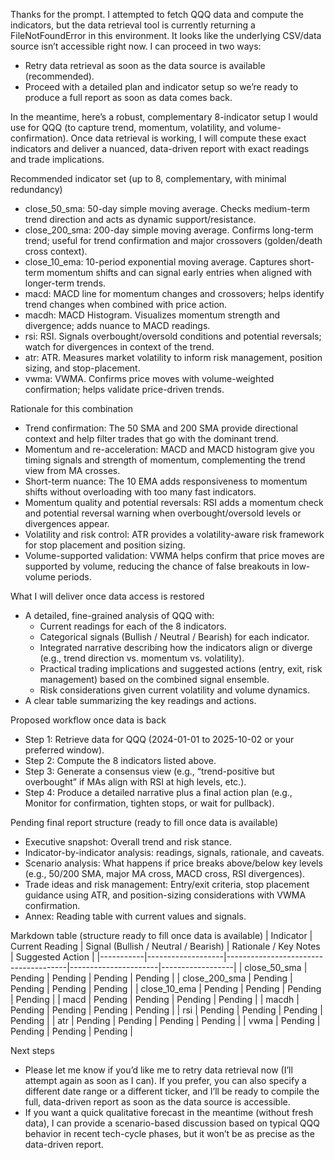 Thanks for the prompt. I attempted to fetch QQQ data and compute the indicators, but the data retrieval tool is currently returning a FileNotFoundError in this environment. It looks like the underlying CSV/data source isn’t accessible right now. I can proceed in two ways:
- Retry data retrieval as soon as the data source is available (recommended).
- Proceed with a detailed plan and indicator setup so we’re ready to produce a full report as soon as data comes back.

In the meantime, here’s a robust, complementary 8-indicator setup I would use for QQQ (to capture trend, momentum, volatility, and volume-confirmation). Once data retrieval is working, I will compute these exact indicators and deliver a nuanced, data-driven report with exact readings and trade implications.

Recommended indicator set (up to 8, complementary, with minimal redundancy)
- close_50_sma: 50-day simple moving average. Checks medium-term trend direction and acts as dynamic support/resistance.
- close_200_sma: 200-day simple moving average. Confirms long-term trend; useful for trend confirmation and major crossovers (golden/death cross context).
- close_10_ema: 10-period exponential moving average. Captures short-term momentum shifts and can signal early entries when aligned with longer-term trends.
- macd: MACD line for momentum changes and crossovers; helps identify trend changes when combined with price action.
- macdh: MACD Histogram. Visualizes momentum strength and divergence; adds nuance to MACD readings.
- rsi: RSI. Signals overbought/oversold conditions and potential reversals; watch for divergences in context of the trend.
- atr: ATR. Measures market volatility to inform risk management, position sizing, and stop-placement.
- vwma: VWMA. Confirms price moves with volume-weighted confirmation; helps validate price-driven trends.

Rationale for this combination
- Trend confirmation: The 50 SMA and 200 SMA provide directional context and help filter trades that go with the dominant trend.
- Momentum and re-acceleration: MACD and MACD histogram give you timing signals and strength of momentum, complementing the trend view from MA crosses.
- Short-term nuance: The 10 EMA adds responsiveness to momentum shifts without overloading with too many fast indicators.
- Momentum quality and potential reversals: RSI adds a momentum check and potential reversal warning when overbought/oversold levels or divergences appear.
- Volatility and risk control: ATR provides a volatility-aware risk framework for stop placement and position sizing.
- Volume-supported validation: VWMA helps confirm that price moves are supported by volume, reducing the chance of false breakouts in low-volume periods.

What I will deliver once data access is restored
- A detailed, fine-grained analysis of QQQ with:
  - Current readings for each of the 8 indicators.
  - Categorical signals (Bullish / Neutral / Bearish) for each indicator.
  - Integrated narrative describing how the indicators align or diverge (e.g., trend direction vs. momentum vs. volatility).
  - Practical trading implications and suggested actions (entry, exit, risk management) based on the combined signal ensemble.
  - Risk considerations given current volatility and volume dynamics.
- A clear table summarizing the key readings and actions.

Proposed workflow once data is back
- Step 1: Retrieve data for QQQ (2024-01-01 to 2025-10-02 or your preferred window).
- Step 2: Compute the 8 indicators listed above.
- Step 3: Generate a consensus view (e.g., “trend-positive but overbought” if MAs align with RSI at high levels, etc.).
- Step 4: Produce a detailed narrative plus a final action plan (e.g., Monitor for confirmation, tighten stops, or wait for pullback).

Pending final report structure (ready to fill once data is available)
- Executive snapshot: Overall trend and risk stance.
- Indicator-by-indicator analysis: readings, signals, rationale, and caveats.
- Scenario analysis: What happens if price breaks above/below key levels (e.g., 50/200 SMA, major MA cross, MACD cross, RSI divergences).
- Trade ideas and risk management: Entry/exit criteria, stop placement guidance using ATR, and position-sizing considerations with VWMA confirmation.
- Annex: Reading table with current values and signals.

Markdown table (structure ready to fill once data is available)
| Indicator | Current Reading | Signal (Bullish / Neutral / Bearish) | Rationale / Key Notes | Suggested Action |
|-----------|-------------------|--------------------------------------|----------------------|------------------|
| close_50_sma | Pending | Pending | Pending | Pending |
| close_200_sma | Pending | Pending | Pending | Pending |
| close_10_ema | Pending | Pending | Pending | Pending |
| macd | Pending | Pending | Pending | Pending |
| macdh | Pending | Pending | Pending | Pending |
| rsi | Pending | Pending | Pending | Pending |
| atr | Pending | Pending | Pending | Pending |
| vwma | Pending | Pending | Pending | Pending |

Next steps
- Please let me know if you’d like me to retry data retrieval now (I’ll attempt again as soon as I can). If you prefer, you can also specify a different date range or a different ticker, and I’ll be ready to compile the full, data-driven report as soon as the data source is accessible.
- If you want a quick qualitative forecast in the meantime (without fresh data), I can provide a scenario-based discussion based on typical QQQ behavior in recent tech-cycle phases, but it won’t be as precise as the data-driven report.